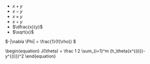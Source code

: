 
- $x + y$
- $x - y$
- $x \times y$ 
- $x \div y$
- $\dfrac{x}{y}$
- $\sqrt{x}$

$-|\nabla \Phi| = \frac{1}{f(\rho)} $


\begin{equation}
J(\theta) = \frac 1 2 \sum_{i=1}^m (h_\theta(x^{(i)})-y^{(i)})^2
\end{equation}
